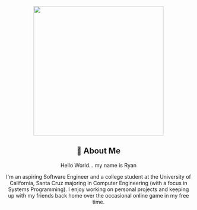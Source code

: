 

<div id="header" align="center">
  <img src="https://media.giphy.com/media/v1.Y2lkPTc5MGI3NjExOWtxcTdjM3NvaHdqYTZhYWd4MXczbG42bm83ZjExMzRyNHgxZ2w5ciZlcD12MV9pbnRlcm5hbF9naWZfYnlfaWQmY3Q9Zw/qgQUggAC3Pfv687qPC/giphy.gif" width="350"/>
</div>

<div align="center">
    <h2>🚀 About Me</h2>
    <p2 size="20">Hello World... my name is Ryan</p2>
    <p>I'm an aspiring Software Engineer and a college student at the University of California, Santa Cruz majoring in Computer Engineering (with a focus in Systems Programming). I enjoy working on personal projects and keeping up with my friends back home over the occasional online game in my free time.</p>
</div>

<!--
**TryRyGuy/TryRyGuy** is a ✨ _special_ ✨ repository because its `README.md` (this file) appears on your GitHub profile.

Here are some ideas to get you started:

- 🔭 I’m currently working on ...
- 🌱 I’m currently learning ...
- 👯 I’m looking to collaborate on ...
- 🤔 I’m looking for help with ...
- 💬 Ask me about ...
- 📫 How to reach me: ...
- 😄 Pronouns: ...
- ⚡ Fun fact: ...
-->
